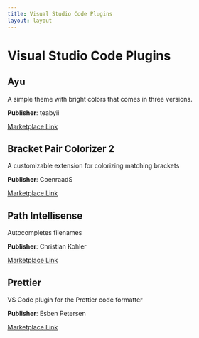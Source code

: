 ```yaml
---
title: Visual Studio Code Plugins
layout: layout
---
```


# Visual Studio Code Plugins

## Ayu

A simple theme with bright colors that comes in three versions.

**Publisher**: teabyii

[Marketplace Link](https://marketplace.visualstudio.com/items?itemName=teabyii.ayu)

## Bracket Pair Colorizer 2

A customizable extension for colorizing matching brackets

**Publisher**: CoenraadS

[Marketplace Link](https://marketplace.visualstudio.com/items?itemName=CoenraadS.bracket-pair-colorizer-2)

## Path Intellisense

Autocompletes filenames

**Publisher**: Christian Kohler

[Marketplace Link](https://marketplace.visualstudio.com/items?itemName=christian-kohler.path-intellisense)

## Prettier

VS Code plugin for the Prettier code formatter

**Publisher**: Esben Petersen

[Marketplace Link](https://marketplace.visualstudio.com/items?itemName=esbenp.prettier-vscode)
